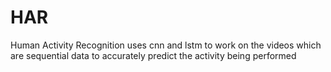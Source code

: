 # HAR
Human Activity Recognition uses cnn and lstm to work on the videos which are sequential data to accurately predict the activity being performed
